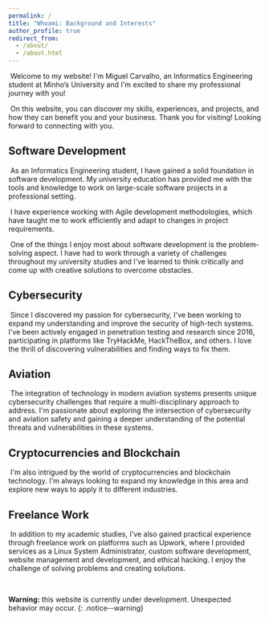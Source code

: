 ```yaml
---
permalink: /
title: "Whoami: Background and Interests"
author_profile: true
redirect_from: 
  - /about/
  - /about.html
---
```


<p>&nbsp;Welcome to my website! I'm Miguel Carvalho, an Informatics Engineering student at Minho’s University and I'm excited to share my professional journey with you!</p>

<p>&nbsp;On this website, you can discover my skills, experiences, and projects, and how they can benefit you and your business. Thank you for visiting! Looking forward to connecting with you.</p>

## Software Development
<p>&nbsp;As an Informatics Engineering student, I have gained a solid foundation in software development. My university education has provided me with the tools and knowledge to work on large-scale software projects in a professional setting.</p>

<p>&nbsp;I have experience working with Agile development methodologies, which have taught me to work efficiently and adapt to changes in project requirements.</p>

<p>&nbsp;One of the things I enjoy most about software development is the problem-solving aspect. I have had to work through a variety of challenges throughout my university studies and I've learned to think critically and come up with creative solutions to overcome obstacles.</p>

## Cybersecurity
<p>&nbsp;Since I discovered my passion for cybersecurity, I've been working to expand my understanding and improve the security of high-tech systems. I've been actively engaged in penetration testing and research since 2016, participating in platforms like TryHackMe, HackTheBox, and others. I love the thrill of discovering vulnerabilities and finding ways to fix them.</p>

## Aviation
<p>&nbsp;The integration of technology in modern aviation systems presents unique cybersecurity challenges that require a multi-disciplinary approach to address. I'm passionate about exploring the intersection of cybersecurity and aviation safety and gaining a deeper understanding of the potential threats and vulnerabilities in these systems.</p>

## Cryptocurrencies and Blockchain
<p>&nbsp;I'm also intrigued by the world of cryptocurrencies and blockchain technology. I'm always looking to expand my knowledge in this area and explore new ways to apply it to different industries.</p>

## Freelance Work
<p>&nbsp;In addition to my academic studies, I've also gained practical experience through freelance work on platforms such as Upwork, where I provided services as a Linux System Administrator, custom software development, website management and development, and ethical hacking. I enjoy the challenge of solving problems and creating solutions.</p>

<br>

**Warning:** this website is currently under development. Unexpected behavior may occur.
{: .notice--warning}
